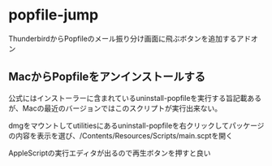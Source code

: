 # popfile-jump
ThunderbirdからPopfileのメール振り分け画面に飛ぶボタンを追加するアドオン

## MacからPopfileをアンインストールする

公式にはインストーラーに含まれているuninstall-popfileを実行する旨記載あるが、Macの最近のバージョンではこのスクリプトが実行出来ない。

dmgをマウントしてutilitiesにあるuninstall-popfileを右クリックしてパッケージの内容を表示を選び、/Contents/Resources/Scripts/main.scptを開く

AppleScriptの実行エディタが出るので再生ボタンを押すと良い
